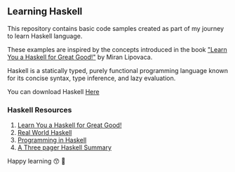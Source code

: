 ## Learning Haskell

This repository contains basic code samples created as part of my journey to learn Haskell language.

These examples are inspired by the concepts introduced in the book ["Learn You a Haskell for Great Good!"](http://learnyouahaskell.com/) by Miran Lipovaca.


Haskell is a statically typed, purely functional programming language known for its concise syntax, type inference, and lazy evaluation.

You can download Haskell [Here](https://www.haskell.org/platform/)

 ### Haskell Resources
 1. [Learn You a Haskell for Great Good!](http://learnyouahaskell.com/)
 2. [Real World Haskell](https://book.realworldhaskell.org/read/)
 3. [Programming in Haskell](http://www.cs.nott.ac.uk/~pszgmh/pih.html)
 4. [A Three pager Haskell Summary](https://qmplus.qmul.ac.uk/pluginfile.php/2187292/course/section/721747/quickref.pdf)

Happy learning 😙 🚀
